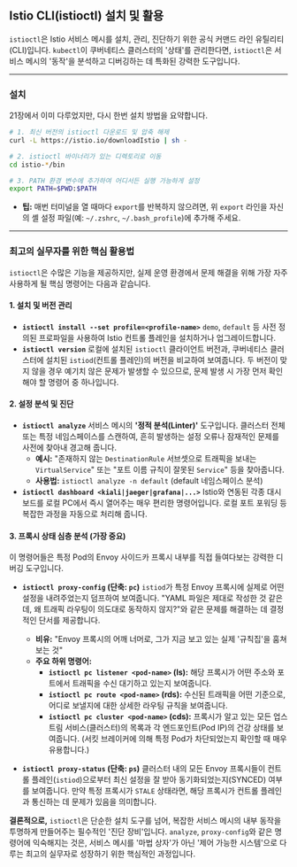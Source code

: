 ## Istio CLI(istioctl) 설치 및 활용

`istioctl`은 Istio 서비스 메시를 설치, 관리, 진단하기 위한 공식 커맨드 라인 유틸리티(CLI)입니다. `kubectl`이 쿠버네티스 클러스터의 '상태'를 관리한다면, `istioctl`은 서비스 메시의 '동작'을 분석하고 디버깅하는 데 특화된 강력한 도구입니다.

-----

### 설치

21장에서 이미 다루었지만, 다시 한번 설치 방법을 요약합니다.

```bash
# 1. 최신 버전의 istioctl 다운로드 및 압축 해제
curl -L https://istio.io/downloadIstio | sh -

# 2. istioctl 바이너리가 있는 디렉토리로 이동
cd istio-*/bin

# 3. PATH 환경 변수에 추가하여 어디서든 실행 가능하게 설정
export PATH=$PWD:$PATH
```

  * **팁:** 매번 터미널을 열 때마다 `export`를 반복하지 않으려면, 위 `export` 라인을 자신의 셸 설정 파일(예: `~/.zshrc`, `~/.bash_profile`)에 추가해 주세요.

-----

### 최고의 실무자를 위한 핵심 활용법

`istioctl`은 수많은 기능을 제공하지만, 실제 운영 환경에서 문제 해결을 위해 가장 자주 사용하게 될 핵심 명령어는 다음과 같습니다.

#### 1\. 설치 및 버전 관리

  * **`istioctl install --set profile=<profile-name>`**
    `demo`, `default` 등 사전 정의된 프로파일을 사용하여 Istio 컨트롤 플레인을 설치하거나 업그레이드합니다.
  * **`istioctl version`**
    로컬에 설치된 `istioctl` 클라이언트 버전과, 쿠버네티스 클러스터에 설치된 `istiod`(컨트롤 플레인)의 버전을 비교하여 보여줍니다. 두 버전이 맞지 않을 경우 예기치 않은 문제가 발생할 수 있으므로, 문제 발생 시 가장 먼저 확인해야 할 명령어 중 하나입니다.

#### 2\. 설정 분석 및 진단

  * **`istioctl analyze`**
    서비스 메시의 **'정적 분석(Linter)'** 도구입니다. 클러스터 전체 또는 특정 네임스페이스를 스캔하여, 흔히 발생하는 설정 오류나 잠재적인 문제를 사전에 찾아내 경고해 줍니다.
      * **예시:** "존재하지 않는 `DestinationRule` 서브셋으로 트래픽을 보내는 `VirtualService`" 또는 "포트 이름 규칙이 잘못된 `Service`" 등을 찾아줍니다.
      * **사용법:** `istioctl analyze -n default` (default 네임스페이스 분석)
  * **`istioctl dashboard <kiali|jaeger|grafana|...>`**
    Istio와 연동된 각종 대시보드를 로컬 PC에서 즉시 열어주는 매우 편리한 명령어입니다. 로컬 포트 포워딩 등 복잡한 과정을 자동으로 처리해 줍니다.

#### 3\. 프록시 상태 심층 분석 (가장 중요)

이 명령어들은 특정 Pod의 Envoy 사이드카 프록시 내부를 직접 들여다보는 강력한 디버깅 도구입니다.

  * **`istioctl proxy-config` (단축: `pc`)**
    `istiod`가 특정 Envoy 프록시에 실제로 어떤 설정을 내려주었는지 덤프하여 보여줍니다. "YAML 파일은 제대로 작성한 것 같은데, 왜 트래픽 라우팅이 의도대로 동작하지 않지?"와 같은 문제를 해결하는 데 결정적인 단서를 제공합니다.

      * **비유:** "Envoy 프록시의 어깨 너머로, 그가 지금 보고 있는 실제 '규칙집'을 훔쳐보는 것"
      * **주요 하위 명령어:**
          * **`istioctl pc listener <pod-name>` (ls):** 해당 프록시가 어떤 주소와 포트에서 트래픽을 수신 대기하고 있는지 보여줍니다.
          * **`istioctl pc route <pod-name>` (rds):** 수신된 트래픽을 어떤 기준으로, 어디로 보낼지에 대한 상세한 라우팅 규칙을 보여줍니다.
          * **`istioctl pc cluster <pod-name>` (cds):** 프록시가 알고 있는 모든 업스트림 서비스(클러스터)의 목록과 각 엔드포인트(Pod IP)의 건강 상태를 보여줍니다. (서킷 브레이커에 의해 특정 Pod가 차단되었는지 확인할 때 매우 유용합니다.)

  * **`istioctl proxy-status` (단축: `ps`)**
    클러스터 내의 모든 Envoy 프록시들이 컨트롤 플레인(`istiod`)으로부터 최신 설정을 잘 받아 동기화되었는지(SYNCED) 여부를 보여줍니다. 만약 특정 프록시가 `STALE` 상태라면, 해당 프록시가 컨트롤 플레인과 통신하는 데 문제가 있음을 의미합니다.

**결론적으로,** `istioctl`은 단순한 설치 도구를 넘어, 복잡한 서비스 메시의 내부 동작을 투명하게 만들어주는 필수적인 '진단 장비'입니다. `analyze`, `proxy-config`와 같은 명령어에 익숙해지는 것은, 서비스 메시를 '마법 상자'가 아닌 '제어 가능한 시스템'으로 다루는 최고의 실무자로 성장하기 위한 핵심적인 과정입니다.